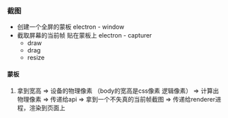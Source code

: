 ### 截图

- 创建一个全屏的蒙板 electron - window
- 截取屏幕的当前帧 贴在蒙板上 electron - capturer
   - draw
   - drag
   - resize

#### 蒙板
1. 拿到宽高
=> 设备的物理像素 （body的宽高是css像素 逻辑像素）
=> 计算出物理像素
=> 传递给api
=> 拿到一个不失真的当前帧截图
=> 传递给renderer进程，渲染到页面上

